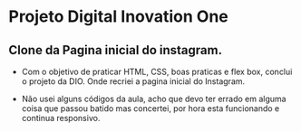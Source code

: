 # Projeto Digital Inovation One

## Clone da Pagina inicial do instagram.

- Com o objetivo de praticar HTML, CSS, boas praticas e flex box, conclui o projeto da DIO. Onde recriei a pagina inicial do Instagram.

- Não usei alguns códigos da aula, acho que devo ter errado em alguma coisa que passou batido mas concertei, por hora esta funcionando e continua responsivo.
